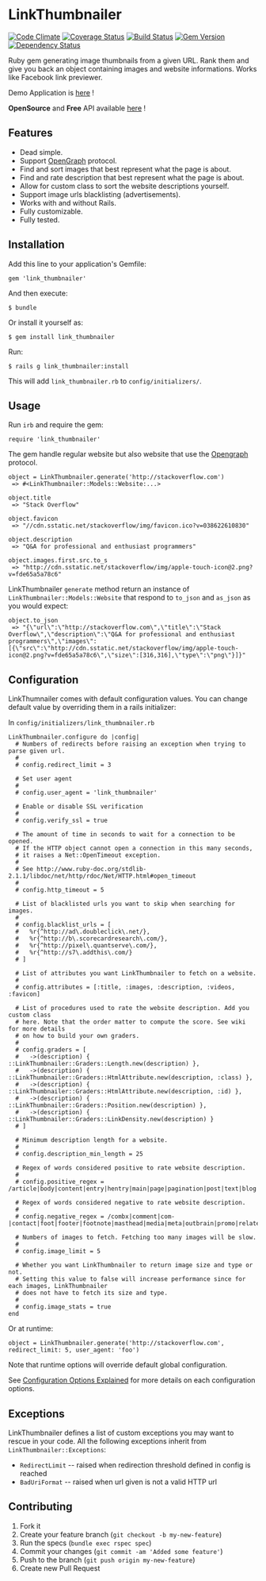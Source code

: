 # LinkThumbnailer

[![Code Climate](https://codeclimate.com/github/gottfrois/link_thumbnailer.png)](https://codeclimate.com/github/gottfrois/link_thumbnailer)
[![Coverage Status](https://coveralls.io/repos/gottfrois/link_thumbnailer/badge.png?branch=master)](https://coveralls.io/r/gottfrois/link_thumbnailer?branch=master)
[![Build Status](https://travis-ci.org/gottfrois/link_thumbnailer.png?branch=master)](https://travis-ci.org/gottfrois/link_thumbnailer)
[![Gem Version](https://badge.fury.io/rb/link_thumbnailer.svg)](http://badge.fury.io/rb/link_thumbnailer)
[![Dependency Status](https://gemnasium.com/gottfrois/link_thumbnailer.svg)](https://gemnasium.com/gottfrois/link_thumbnailer)

Ruby gem generating image thumbnails from a given URL. Rank them and give you back an object containing images and website informations. Works like Facebook link previewer.

Demo Application is [here](http://link-thumbnailer-demo.herokuapp.com/) !

**OpenSource** and **Free** API available [here](https://github.com/gottfrois/link_thumbnailer_api) !

## Features

- Dead simple.
- Support [OpenGraph](http://ogp.me/) protocol.
- Find and sort images that best represent what the page is about.
- Find and rate description that best represent what the page is about.
- Allow for custom class to sort the website descriptions yourself.
- Support image urls blacklisting (advertisements).
- Works with and without Rails.
- Fully customizable.
- Fully tested.

## Installation

Add this line to your application's Gemfile:

    gem 'link_thumbnailer'

And then execute:

    $ bundle

Or install it yourself as:

    $ gem install link_thumbnailer

Run:

	$ rails g link_thumbnailer:install

This will add `link_thumbnailer.rb` to `config/initializers/`.

## Usage

Run `irb` and require the gem:

	require 'link_thumbnailer'

The gem handle regular website but also website that use the [Opengraph](http://ogp.me/) protocol.

	object = LinkThumbnailer.generate('http://stackoverflow.com')
	 => #<LinkThumbnailer::Models::Website:...>

	object.title
	 => "Stack Overflow"

	object.favicon
	 => "//cdn.sstatic.net/stackoverflow/img/favicon.ico?v=038622610830"

	object.description
	 => "Q&A for professional and enthusiast programmers"

	object.images.first.src.to_s
	 => "http://cdn.sstatic.net/stackoverflow/img/apple-touch-icon@2.png?v=fde65a5a78c6"

LinkThumbnailer `generate` method return an instance of `LinkThumbnailer::Models::Website` that respond to `to_json` and `as_json` as you would expect:

	object.to_json
	 => "{\"url\":\"http://stackoverflow.com\",\"title\":\"Stack Overflow\",\"description\":\"Q&A for professional and enthusiast programmers\",\"images\":[{\"src\":\"http://cdn.sstatic.net/stackoverflow/img/apple-touch-icon@2.png?v=fde65a5a78c6\",\"size\":[316,316],\"type\":\"png\"}]}"


## Configuration

LinkThumnailer comes with default configuration values. You can change default value by overriding them in a rails initializer:

In `config/initializers/link_thumbnailer.rb`

	LinkThumbnailer.configure do |config|
	  # Numbers of redirects before raising an exception when trying to parse given url.
	  #
	  # config.redirect_limit = 3

	  # Set user agent
	  #
	  # config.user_agent = 'link_thumbnailer'

	  # Enable or disable SSL verification
	  #
	  # config.verify_ssl = true

	  # The amount of time in seconds to wait for a connection to be opened.
	  # If the HTTP object cannot open a connection in this many seconds,
	  # it raises a Net::OpenTimeout exception.
	  #
	  # See http://www.ruby-doc.org/stdlib-2.1.1/libdoc/net/http/rdoc/Net/HTTP.html#open_timeout
	  #
	  # config.http_timeout = 5

	  # List of blacklisted urls you want to skip when searching for images.
	  #
	  # config.blacklist_urls = [
	  #   %r{^http://ad\.doubleclick\.net/},
	  #   %r{^http://b\.scorecardresearch\.com/},
	  #   %r{^http://pixel\.quantserve\.com/},
	  #   %r{^http://s7\.addthis\.com/}
	  # ]

	  # List of attributes you want LinkThumbnailer to fetch on a website.
	  #
	  # config.attributes = [:title, :images, :description, :videos, :favicon]

	  # List of procedures used to rate the website description. Add you custom class
	  # here. Note that the order matter to compute the score. See wiki for more details
	  # on how to build your own graders.
	  #
	  # config.graders = [
	  #   ->(description) { ::LinkThumbnailer::Graders::Length.new(description) },
	  #   ->(description) { ::LinkThumbnailer::Graders::HtmlAttribute.new(description, :class) },
	  #   ->(description) { ::LinkThumbnailer::Graders::HtmlAttribute.new(description, :id) },
	  #   ->(description) { ::LinkThumbnailer::Graders::Position.new(description) },
	  #   ->(description) { ::LinkThumbnailer::Graders::LinkDensity.new(description) }
	  # ]

	  # Minimum description length for a website.
	  #
	  # config.description_min_length = 25

	  # Regex of words considered positive to rate website description.
	  #
	  # config.positive_regex = /article|body|content|entry|hentry|main|page|pagination|post|text|blog|story/i

	  # Regex of words considered negative to rate website description.
	  #
	  # config.negative_regex = /combx|comment|com-|contact|foot|footer|footnote|masthead|media|meta|outbrain|promo|related|scroll|shoutbox|sidebar|sponsor|shopping|tags|tool|widget|modal/i

	  # Numbers of images to fetch. Fetching too many images will be slow.
	  #
	  # config.image_limit = 5

	  # Whether you want LinkThumbnailer to return image size and type or not.
	  # Setting this value to false will increase performance since for each images, LinkThumbnailer
	  # does not have to fetch its size and type.
	  #
	  # config.image_stats = true
	end

Or at runtime:

	object = LinkThumbnailer.generate('http://stackoverflow.com', redirect_limit: 5, user_agent: 'foo')

Note that runtime options will override default global configuration.

See [Configuration Options Explained](https://github.com/gottfrois/link_thumbnailer/wiki/Configuration-options-explained) for more details on each configuration options.

## Exceptions

LinkThumbnailer defines a list of custom exceptions you may want to rescue in your code. All the following exceptions inherit from `LinkThumbnailer::Exceptions`:

* `RedirectLimit` -- raised when redirection threshold defined in config is reached
* `BadUriFormat` -- raised when url given is not a valid HTTP url

## Contributing

1. Fork it
2. Create your feature branch (`git checkout -b my-new-feature`)
3. Run the specs (`bundle exec rspec spec`)
4. Commit your changes (`git commit -am 'Added some feature'`)
5. Push to the branch (`git push origin my-new-feature`)
6. Create new Pull Request
